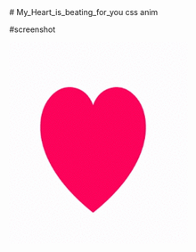 <meta name="keywords" content="i am in love My_Heart_is_beating_for_you.... i am waiting for your replay... i hope you will enjoy by my code honey" />
  <meta name="author" content="KUSHA B K" />
# My_Heart_is_beating_for_you
css anim

#screenshot

![alt tag](https://github.com/kusha-b-k/My_Heart_is_beating_for_you/blob/master/output/beat.gif)
